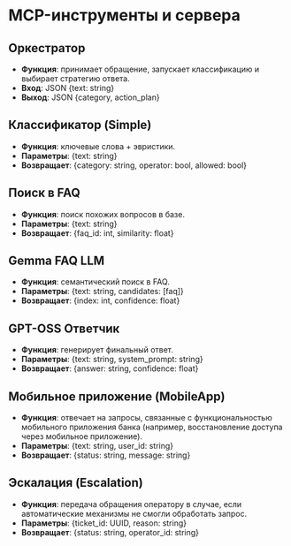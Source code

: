 
# MCP-инструменты и сервера

## Оркестратор
- **Функция**: принимает обращение, запускает классификацию и выбирает стратегию ответа.
- **Вход**: JSON {text: string}
- **Выход**: JSON {category, action_plan}

## Классификатор (Simple)
- **Функция**: ключевые слова + эвристики.
- **Параметры**: {text: string}
- **Возвращает**: {category: string, operator: bool, allowed: bool}

## Поиск в FAQ
- **Функция**: поиск похожих вопросов в базе.
- **Параметры**: {text: string}
- **Возвращает**: {faq_id: int, similarity: float}

## Gemma FAQ LLM
- **Функция**: семантический поиск в FAQ.
- **Параметры**: {text: string, candidates: [faq]}
- **Возвращает**: {index: int, confidence: float}

## GPT-OSS Ответчик
- **Функция**: генерирует финальный ответ.
- **Параметры**: {text: string, system_prompt: string}
- **Возвращает**: {answer: string, confidence: float}

## Мобильное приложение (MobileApp)
- **Функция**: отвечает на запросы, связанные с функциональностью мобильного приложения банка (например, восстановление доступа через мобильное приложение).
- **Параметры**: {text: string, user_id: string}
- **Возвращает**: {status: string, message: string}

## Эскалация (Escalation)
- **Функция**: передача обращения оператору в случае, если автоматические механизмы не смогли обработать запрос.
- **Параметры**: {ticket_id: UUID, reason: string}
- **Возвращает**: {status: string, operator_id: string}
